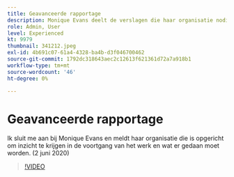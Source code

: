 ```yaml
---
title: Geavanceerde rapportage
description: Monique Evans deelt de verslagen die haar organisatie nodig heeft om de voortgang van het werk te kennen en ervoor te zorgen dat het wordt uitgevoerd. (2 juni 2020)
role: Admin, User
level: Experienced
kt: 9979
thumbnail: 341212.jpeg
exl-id: 4b691c07-61a4-4328-ba4b-d3f046700462
source-git-commit: 1792dc318643aec2c12613f621361d72a7a918b1
workflow-type: tm+mt
source-wordcount: '46'
ht-degree: 0%

---
```


# Geavanceerde rapportage

Ik sluit me aan bij Monique Evans en meldt haar organisatie die is opgericht om inzicht te krijgen in de voortgang van het werk en wat er gedaan moet worden.  (2 juni 2020)

>[!VIDEO](https://video.tv.adobe.com/v/341212/?quality=12&learn=on)

